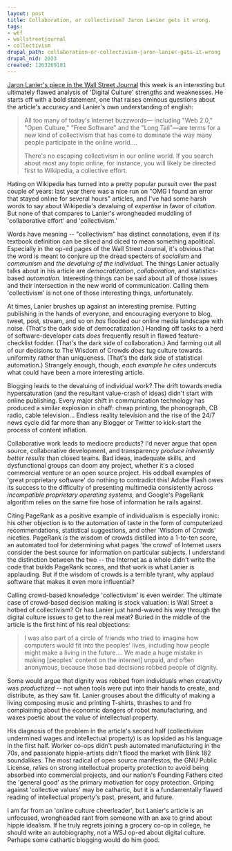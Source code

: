 ```yaml
--- 
layout: post
title: Collaboration, or collectivism? Jaron Lanier gets it wrong.
tags: 
- wtf
- wallstreetjournal
- collectivism
drupal_path: collaboration-or-collectivism-jaron-lanier-gets-it-wrong
drupal_nid: 2023
created: 1263269181
---
```

<a href="http://online.wsj.com/article/SB10001424052748703481004574646402192953052.html">Jaron Lanier's piece in the Wall Street Journal</a> this week is an interesting but ultimately flawed analysis of 'Digital Culture' strengths and weaknesses. He starts off with a bold statement, one that raises ominous questions about the article's accuracy and Lanier's own understanding of english:

<blockquote>All too many of today's Internet buzzwords— including "Web 2.0," "Open Culture," "Free Software" and the "Long Tail"—are terms for a new kind of collectivism that has come to dominate the way many people participate in the online world....

There's no escaping collectivism in our online world. If you search about most any topic online, for instance, you will likely be directed first to Wikipedia, a collective effort.</blockquote>

Hating on Wikipedia has turned into a pretty popular pursuit over the past couple of years: last year there was a nice run on "OMG I found an error that stayed online for several hours" articles, and I've had some harsh words to say about Wikipedia's devaluing of <em>expertise</em> in favor of <em>citation.</em> But none of that compares to Lanier's wrongheaded muddling of 'collaborative effort' and 'collectivism.'

Words have meaning -- "collectivism" has distinct connotations, even if its textbook definition can be sliced and diced to mean something apolitical. Especially in the op-ed pages of the Wall Street Journal, it's obvious that the word is meant to conjure up the dread specters of <em>socialism</em> and <em>communism</em> and <em>the devaluing of the individual.</em> The things Lanier actually talks about in his article are <em>democratization</em>, <em>collaboration</em>, and statistics-based <em>automation.</em> Interesting things can be said about all of those issues and their intersection in the new world of communication. Calling them 'collectivism' is not one of those interesting things, unfortunately.

At times, Lanier brushes up against an interesting premise. Putting publishing in the hands of everyone, and encouraging everyone to blog, tweet, post, stream, and so on <em>has</em> flooded our online media landscape with noise. (That's the dark side of democratization.) Handing off tasks to a herd of software-developer cats <em>does</em> frequently result in flawed feature-checklist fodder. (That's the dark side of collaboration.) And farming out all of our decisions to The Wisdom of Crowds <em>does</em> tug culture towards uniformity rather than uniqueness. (That's the dark side of statistical automation.) Strangely enough, though, <em>each example he cites</em> undercuts what could have been a more interesting article.

Blogging leads to the devaluing of individual work? The drift towards media hypersaturation (and the resultant value-crash of ideas) didn't start with online publishing. Every major shift in communication technology has produced a similar explosion in chaff: cheap printing, the phonograph, CB radio, cable television... Endless reality television and the rise of the 24/7 news cycle did far more than any Blogger or Twitter to kick-start the process of content inflation.

Collaborative work leads to mediocre products? I'd never argue that open source, collaborative development, and transparency <em>produce inherently better results</em> than closed teams. Bad ideas, inadequate skills, and dysfunctional groups can doom any project, whether it's a closed commercial venture or an open source project. His oddball examples of 'great proprietary software' do nothing to contradict this! Adobe Flash owes its success to the difficulty of presenting multimedia consistently across <em>incompatible proprietary operating systems,</em> and Google's PageRank algorithm relies on the same fire hose of information he rails against.

Citing PageRank as a positive example of individualism is especially ironic: his other objection is to the automation of taste in the form of computerized recommendations, statistical suggestions, and other 'Wisdom of Crowds' niceties. PageRank <em>is</em> the wisdom of crowds distilled into a 1-to-ten score, an automated tool for determining what pages 'the crowd' of Internet users consider the best source for information on particular subjects. I understand the distinction between the two -- the Internet as a whole didn't write the code that builds PageRank scores, and that work is what Lanier is applauding. But if the wisdom of crowds is a terrible tyrant, why applaud software that makes it even more influential?

Calling crowd-based knowledge 'collectivism' is even weirder. The ultimate case of crowd-based decision making is stock valuation: is Wall Street a hotbed of collectivism? Or has Lanier just hand-waved his way through the digital culture issues to get to the real meat? Buried in the middle of the article is the first hint of his real objections:

<blockquote>I was also part of a circle of friends who tried to imagine how computers would fit into the peoples' lives, including how people might make a living in the future.... We made a huge mistake in making [peoples' content on the internet] unpaid, and often anonymous, because those bad decisions robbed people of dignity.</blockquote>

Some would argue that dignity was robbed from individuals when creativity was <em>productized</em> -- not when tools were put into their hands to create, and distribute, as they saw fit. Lanier grouses about the difficulty of making a living composing music and printing T-shirts, thrashes to and fro complaining about the economic dangers of robot manufacturing, and waxes poetic about the value of intellectual property.

His diagnosis of the problem in the article's second half (collectivism undermined wages and intellectual property) is as lopsided as his language in the first half. Worker co-ops didn't push automated manufacturing in the 70s, and passionate hippie-artists didn't flood the market with Blink 182 soundalikes. The most radical of open source manifestos, the GNU Public License, <em>relies</em> on strong intellectual property protection to avoid being absorbed into commercial projects, and our nation's Founding Fathers cited the 'general good' as the primary motivation for copy protection. Griping against 'collective values' may be cathartic, but it is a fundamentally flawed reading of intellectual property's past, present, and future.

I am far from an 'online culture cheerleader', but Lanier's article is an unfocused, wrongheaded rant from someone with an axe to grind about hippie idealism. If he truly regrets joining a grocery co-op in college, he should write an autobiography, not a WSJ op-ed about digital culture. Perhaps some cathartic blogging would do him good.
